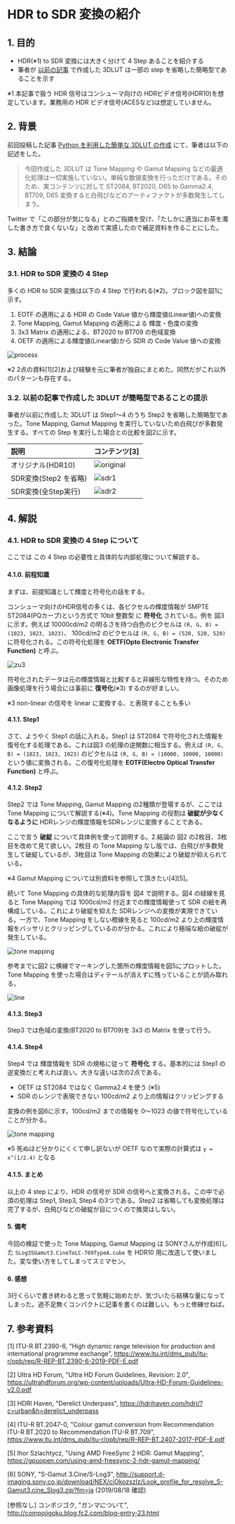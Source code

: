 # HDR to SDR 変換の紹介

## 1. 目的

* HDR(※1) to SDR 変換には大きく分けて 4 Step あることを紹介する
* 筆者が [以前の記事](https://trev16.hatenablog.com/entry/2019/08/13/200541) で作成した 3DLUT は一部の step を省略した簡略型であることを示す

※1 本記事で扱う HDR 信号はコンシューマ向けの HDRビデオ信号(HDR10)を想定しています。業務用の HDR ビデオ信号(ACESなど)は想定していません。

## 2. 背景

前回投稿した記事 [Python を利用した簡単な 3DLUT の作成](https://trev16.hatenablog.com/entry/2019/08/13/200541) にて、筆者は以下の記述をした。

> 今回作成した 3DLUT は Tone Mapping や Gamut Mapping などの最適化処理は一切実施していない。単純な数値変換を行っただけである。そのため、実コンテンツに対して ST2084, BT2020, D65 to Gamma2.4, BT709, D65 変換すると白飛びなどのアーティファクトが多数発生してしまう。

Twitter で「この部分が気になる」とのご指摘を受け、「たしかに適当にお茶を濁した書き方で良くないな」と改めて実感したので補足資料を作ることにした。

## 3. 結論

### 3.1. HDR to SDR 変換の 4 Step

多くの HDR to SDR 変換は以下の 4 Step で行われる(※2)。ブロック図を図1に示す。

1. EOTF の適用による HDR の Code Value 値から輝度値(Linear値)への変換
2. Tone Mapping, Gamut Mapping の適用による 輝度・色度の変換
3. 3x3 Matrix の適用による、BT2020 to BT709 の色域変換
4. OETF の適用による輝度値(Linear値)から SDR の Code Value 値への変換

![process](./blog_img/conversion_process.png)

※2 2点の資料[1][2]および経験を元に筆者が独自にまとめた。同然だがこれ以外のパターンも存在する。

### 3.2. 以前の記事で作成した 3DLUT が簡略型であることの提示

筆者が以前に作成した 3DLUT は Step1～4 のうち Step2 を省略した簡略型であった。Tone Mapping, Gamut Mapping を実行していないため白飛びが多数発生する。すべての Step を実行した場合との比較を図2に示す。

| 説明 | コンテンツ[3] |
|:----|:------------|
|オリジナル(HDR10)|![original](./blog_img/line_src_st2084_bt2020_d65.png)|
|SDR変換(Step2 を省略)|![sdr1](./blog_img/line_dst_gamma2.4_bt709_d65_without_tone_mapping.png)|
|SDR変換(全Step実行)|![sdr2](./blog_img/line_dst_gamma2.4_bt709_d65_with_tone_mapping.png)|

## 4. 解説

### 4.1. HDR to SDR 変換の 4 Step について

ここでは この 4 Step の必要性と具体的な内部処理について解説する。

#### 4.1.0. 前程知識

まずは、前提知識として輝度と符号化の話をする。

コンシューマ向けのHDR信号の多くは、各ピクセルの輝度情報が SMPTE ST2084(PQカーブ)という方式で 10bit 整数型 に **符号化** されている。例を 図3 に示す。例えば 10000cd/m2 の明るさを持つ白色のピクセルは ```(R, G, B) = (1023, 1023, 1023)```、 100cd/m2 のピクセルは ```(R, G, B) = (520, 520, 520)``` に符号化される。この符号化処理を **OETF(Opto Electronic Transfer Function)** と呼ぶ。

![zu3](./figures/ST2084_OETF.png)

符号化されたデータは元の輝度情報と比較すると非線形な特性を持つ。そのため画像処理を行う場合には事前に **復号化**(※3) するのが好ましい。

※3 non-linear の信号を linear に変換する、と表現することも多い

#### 4.1.1. Step1

さて、ようやく Step1 の話に入れる。Step1 は ST2084 で符号化された情報を復号化する処理である。これは図3 の処理の逆関数に相当する。例えば ```(R, G, B) = (1023, 1023, 1023)``` のピクセルは ```(R, G, B) = (10000, 10000, 10000)``` という値に変換される。この復号化処理を **EOTF(Electro Optical Transfer Function)** と呼ぶ。

#### 4.1.2. Step2

Step2 では Tone Mapping, Gamut Mapping の2種類が登場するが、ここでは Tone Mapping について解説する(※4)。Tone Mapping の役割は **破綻が少なくなるように** HDRレンジの輝度情報をSDRレンジに変換することである。

ここで言う **破綻** について具体例を使って説明する。2.結論の 図2 の2枚目、3枚目を改めて見て欲しい。2枚目 の Tone Mapping なし版では、白飛びが多数発生して破綻しているが、3枚目は Tone Mapping の効果により破綻が抑えられている。

※4 Gamut Mapping については別資料を参照して頂きたい[4][5]。

続いて Tone Mapping の具体的な処理内容を 図4 で説明する。図4 の緑線を見ると Tone Mapping では 1000cd/m2 付近までの輝度情報使って SDR の絵を再構成している。これにより破綻を抑えた SDRレンジへの変換が実現できている。一方で、Tone Mapping をしない橙線を見ると 100cd/m2 より上の輝度情報をバッサリとクリッピングしているのが分かる。これにより極端な絵の破綻が発生している。

![tone mapping](./figures/tone_mapping_characteristics.png)

参考までに図2 に横線でマーキングした箇所の輝度情報を図5にプロットした。Tone Mapping を使った場合はディテールが消えずに残っていることが読み取れる。

![line](./figures/comparison_of_luminance.png)

#### 4.1.3. Step3

Step3 では色域の変換(BT2020 to BT709)を 3x3 の Matrix を使って行う。

#### 4.1.4. Step4

Step4 では 輝度情報を SDR の規格に従って **符号化** する。基本的には Step1 の逆変換だと考えれば良い。大きな違いは次の2点である。

* OETF は ST2084 ではなく Gamma2.4 を使う (※5)
* SDR のレンジで表現できない 100cd/m2 より上の情報はクリッピングする

変換の例を図6に示す。100cd/m2 までの情報を 0～1023 の値で符号化していることが分かる。

![tone mapping](./figures/Gamma24_OETF.png)

※5 死ぬほど分かりにくくて申し訳ないが OETF なので実際の計算式は ```y = x^(1/2.4)``` となる

#### 4.1.5. まとめ

以上の 4 step により、HDR の信号が SDR の信号へと変換される。この中で必須の処理は Step1, Step3, Step4 の3つである。Step2 は省略しても変換処理は完了するが、白飛びなどの破綻が目につくので推奨はしない。

#### 5. 備考

今回の検証で使った Tone Mapping, Gamut Mapping は SONYさんが作成[6]した ```SLog3SGamut3.CineToLC-709TypeA.cube``` を HDR10 用に改造して使いました。変な使い方をしてしまってスミマセン。

#### 6. 感想

3行くらいで書き終わると思って気軽に始めたが、気づいたら結構な量になってしまった。過不足無くコンパクトに記事を書くのは難しい。もっと修練せねば。

## 7. 参考資料

[1] ITU-R BT.2390-6, "High dynamic range television for production and international programme exchange", https://www.itu.int/dms_pub/itu-r/opb/rep/R-REP-BT.2390-6-2019-PDF-E.pdf

[2] Ultra HD Forum, "Ultra HD Forum Guidelines, Revision: 2.0", https://ultrahdforum.org/wp-content/uploads/Ultra-HD-Forum-Guidelines-v2.0.pdf

[3] HDRI Haven, "Derelict Underpass", https://hdrihaven.com/hdri/?c=urban&h=derelict_underpass

[4] ITU-R BT.2047-0, "Colour gamut conversion from Recommendation ITU-R BT.2020 to Recommendation ITU-R BT.709", https://www.itu.int/dms_pub/itu-r/opb/rep/R-REP-BT.2407-2017-PDF-E.pdf

[5] Ihor Szlachtycz, "Using AMD FreeSync 2 HDR: Gamut Mapping", https://gpuopen.com/using-amd-freesync-2-hdr-gamut-mapping/

[6] SONY, "S-Gamut 3.Cine/S-Log3", http://support.d-imaging.sony.co.jp/download/NEX/ciOkozszIz/Look_profile_for_resolve_S-Gamut3.cine_Slog3.zip?fm=ja (2019/08/18 確認)

[参照なし] コンポジゴク, "ガンマについて", http://compojigoku.blog.fc2.com/blog-entry-23.html
